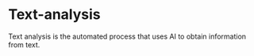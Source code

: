 # Text-analysis
Text analysis is the automated process that uses AI to obtain information from text.
